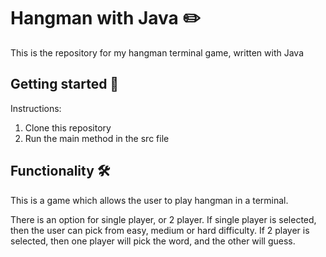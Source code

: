 # Hangman with Java ✏️

This is the repository for my hangman terminal game, written with Java

## Getting started 🤔

Instructions:

1. Clone this repository
2. Run the main method in the src file

## Functionality 🛠️

This is a game which allows the user to play hangman in a terminal.

There is an option for single player, or 2 player. If single player is selected, then the user can pick from easy,
medium or hard difficulty. If 2 player is selected, then one player will pick the word, and the other will guess.